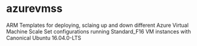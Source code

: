 # azurevmss
ARM Templates for deploying, sclaing up and down different Azure Virtual Machine Scale Set configurations running Standard_F16 VM instances with Canonical Ubuntu 16.04.0-LTS
